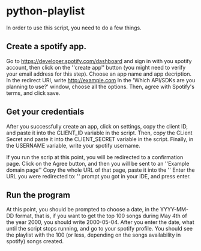 # python-playlist
In order to use this script, you need to do a few things. 
## Create a spotify app. 
Go to https://developer.spotify.com/dashboard and sign in with you spotify account, then click on the ''create app'' button (you might need to verify your email address for this step).
Choose an app name and app decription. In the redirect URI, write http://example.com
In the 'Which API/SDKs are you planning to use?' window, choose all the options. Then, agree with Spotify's terms, and click save.

## Get your credentials
After you successfully create an app, click on settings, copy the client ID, and paste it into the CLIENT_ID variable in the script.
Then, copy the CLient Secret and paste it into the CLIENT_SECRET variable in the script.
Finally, in the USERNAME variable, write your spotify username.

If you run the scrip at this point, you will be redirected to a confirmation page. 
Click on the Agree button, and then you will be sent to an ''Example domain page'' 
Copy the whole URL of that page, paste it into the '' Enter the URL you were redirected to: '' prompt you got in your IDE, and press enter. 

## Run the program
At this point, you should be prompted to choose a date, in the YYYY-MM-DD format, that is, if you want to get the top 100 songs during May 4th of the year 2000, you should write 
2000-05-04. 
After you enter the date, what until the script stops running, and go to your spotify profile. You should see the playlist with the 100 (or less, depending on the songs availability in spotify) songs created.


